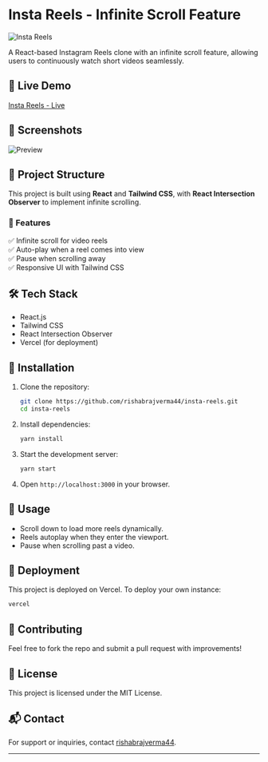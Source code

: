 # Insta Reels - Infinite Scroll Feature

![Insta Reels](https://insta-reels-one.vercel.app/favicon.ico)

A React-based Instagram Reels clone with an infinite scroll feature, allowing users to continuously watch short videos seamlessly.

## 🔗 Live Demo
[Insta Reels - Live](https://insta-reels-one.vercel.app/)

## 📸 Screenshots
![Preview](https://via.placeholder.com/800x400.png?text=App+Screenshot)

## 📂 Project Structure
This project is built using **React** and **Tailwind CSS**, with **React Intersection Observer** to implement infinite scrolling.

### 🚀 Features
✅ Infinite scroll for video reels  
✅ Auto-play when a reel comes into view  
✅ Pause when scrolling away  
✅ Responsive UI with Tailwind CSS  

## 🛠 Tech Stack
- React.js  
- Tailwind CSS  
- React Intersection Observer  
- Vercel (for deployment)  

## 🔧 Installation
1. Clone the repository:  
   ```bash
   git clone https://github.com/rishabrajverma44/insta-reels.git
   cd insta-reels
   ```
2. Install dependencies:  
   ```bash
   yarn install
   ```
3. Start the development server:  
   ```bash
   yarn start
   ```
4. Open `http://localhost:3000` in your browser.

## 📌 Usage
- Scroll down to load more reels dynamically.  
- Reels autoplay when they enter the viewport.  
- Pause when scrolling past a video.  

## 🎯 Deployment
This project is deployed on Vercel. To deploy your own instance:  
```bash
vercel
```

## 🤝 Contributing
Feel free to fork the repo and submit a pull request with improvements!

## 📜 License
This project is licensed under the MIT License.

## 📬 Contact
For support or inquiries, contact [rishabrajverma44](https://github.com/rishabrajverma44).

---
